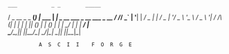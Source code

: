     ___           _ _        _____                             
   / _ \__ _ _ __(_) |_ ___ |  ___|__  _ __ ___ _ __   ___ _ __ 
  / /_\/ _` | '__| | __/ _ \| |_ / _ \| '__/ _ \ '_ \ / _ \ '__|
 / /_\\ (_| | |  | | || (_) |  _| (_) | | |  __/ | | |  __/ |   
 \____/\__,_|_|  |_|\__\___/\_|  \___/|_|  \___|_| |_|\___|_|   

              A  S  C  I  I    F  O  R  G  E
